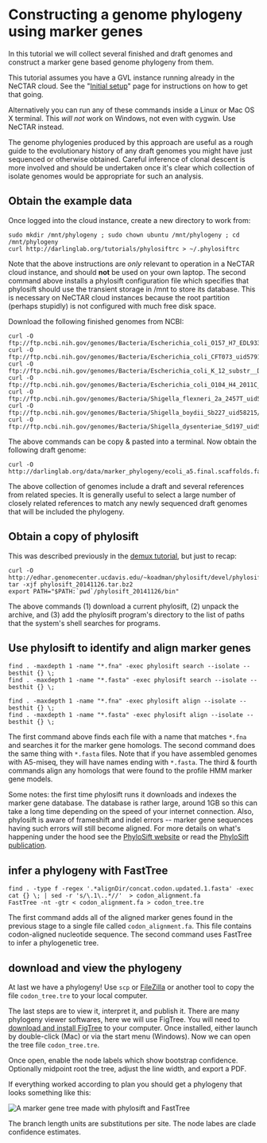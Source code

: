# Constructing a genome phylogeny using marker genes

In this tutorial we will collect several finished and draft genomes and construct a marker gene based genome phylogeny from them.

This tutorial assumes you have a GVL instance running already in the NeCTAR cloud.
See the "[Initial setup](gvlsetup)" page for instructions on how to get that going.

Alternatively you can run any of these commands inside a Linux or Mac OS X terminal. 
This _will not_ work on Windows, not even with cygwin. Use NeCTAR instead.

The genome phylogenies produced by this approach are useful as a rough guide to the evolutionary history of any draft genomes
you might have just sequenced or otherwise obtained. Careful inference of clonal descent is more involved and should be
undertaken once it's clear which collection of isolate genomes would be appropriate for such an analysis.

## Obtain the example data

Once logged into the cloud instance, create a new directory to work from:

    sudo mkdir /mnt/phylogeny ; sudo chown ubuntu /mnt/phylogeny ; cd /mnt/phylogeny
    curl http://darlinglab.org/tutorials/phylosiftrc > ~/.phylosiftrc

Note that the above instructions are _only_ relevant to operation in a NeCTAR cloud instance, and should **not** be used on your own laptop.
The second command above installs a phylosift configuration file which specifies that phylosift should use the transient storage in /mnt to store its database. This is necessary on NeCTAR cloud instances because the root partition (perhaps stupidly) is not configured with much free disk space.

Download the following finished genomes from NCBI:

    curl -O ftp://ftp.ncbi.nih.gov/genomes/Bacteria/Escherichia_coli_O157_H7_EDL933_uid57831/NC_002655.fna
    curl -O ftp://ftp.ncbi.nih.gov/genomes/Bacteria/Escherichia_coli_CFT073_uid57915/NC_004431.fna
    curl -O ftp://ftp.ncbi.nih.gov/genomes/Bacteria/Escherichia_coli_K_12_substr__DH10B_uid58979/NC_010473.fna
    curl -O ftp://ftp.ncbi.nih.gov/genomes/Bacteria/Escherichia_coli_O104_H4_2011C_3493_uid176127/NC_018658.fna
    curl -O ftp://ftp.ncbi.nih.gov/genomes/Bacteria/Shigella_flexneri_2a_2457T_uid57991/NC_004741.fna
    curl -O ftp://ftp.ncbi.nih.gov/genomes/Bacteria/Shigella_boydii_Sb227_uid58215/NC_007613.fna
    curl -O ftp://ftp.ncbi.nih.gov/genomes/Bacteria/Shigella_dysenteriae_Sd197_uid58213/NC_007606.fna
    

The above commands can be copy & pasted into a terminal.
Now obtain the following draft genome:

    curl -O http://darlinglab.org/data/marker_phylogeny/ecoli_a5.final.scaffolds.fasta
    

The above collection of genomes include a draft and several references from related species. 
It is generally useful to select a large number of closely related references to match any newly sequenced draft genomes that will be included the phylogeny.

## Obtain a copy of phylosift

This was described previously in the [demux tutorial](demuxing), but just to recap:

    curl -O http://edhar.genomecenter.ucdavis.edu/~koadman/phylosift/devel/phylosift_20141126.tar.bz2
    tar -xjf phylosift_20141126.tar.bz2
    export PATH="$PATH:`pwd`/phylosift_20141126/bin"
    

The above commands (1) download a current phylosift, (2) unpack the archive, and (3) add the phylosift program's directory to the list of paths that the system's shell searches for programs.

## Use phylosift to identify and align marker genes

    find . -maxdepth 1 -name "*.fna" -exec phylosift search --isolate --besthit {} \;
    find . -maxdepth 1 -name "*.fasta" -exec phylosift search --isolate --besthit {} \;

    find . -maxdepth 1 -name "*.fna" -exec phylosift align --isolate --besthit {} \;
    find . -maxdepth 1 -name "*.fasta" -exec phylosift align --isolate --besthit {} \;
    

The first command above finds each file with a name that matches `*.fna` and searches it for the marker gene homologs.
The second command does the same thing with `*.fasta` files. Note that if you have assembled genomes with A5-miseq, they will have names ending with `*.fasta`.
The third & fourth commands align any homologs that were found to the profile HMM marker gene models.

Some notes: the first time phylosift runs it downloads and indexes the marker gene database. The database is rather large, around 1GB so this can take a long time depending on the speed of your internet connection. Also, phylosift is aware of frameshift and indel errors -- marker gene sequences having such errors will still become aligned.
For more details on what's happening under the hood see the [PhyloSift website](http://phylosift.wordpress.org) or read the [PhyloSift publication](https://peerj.com/articles/243/).

## infer a phylogeny with FastTree

    find . -type f -regex '.*alignDir/concat.codon.updated.1.fasta' -exec cat {} \; | sed -r 's/\.1\..*//'  > codon_alignment.fa
    FastTree -nt -gtr < codon_alignment.fa > codon_tree.tre
    

The first command adds all of the aligned marker genes found in the previous stage to a single file called `codon_alignment.fa`.
This file contains codon-aligned nucleotide sequence. The second command uses FastTree to infer a phylogenetic tree.

## download and view the phylogeny

At last we have a phylogeny! 
Use `scp` or [FileZilla](https://filezilla-project.org/download.php?type=client) or another tool to copy the file `codon_tree.tre` to your local computer.

The last steps are to view it, interpret it, and publish it. There are many phylogeny viewer softwares, here we will use FigTree. You will need to [download and install FigTree](http://tree.bio.ed.ac.uk/software/figtree/) to your computer. Once installed, either launch by double-click (Mac) or via the start menu (Windows). Now we can open the tree file `codon_tree.tre`.

Once open, enable the node labels which show bootstrap confidence. Optionally midpoint root the tree, adjust the line width, and export a PDF.

If everything worked according to plan you should get a phylogeny that looks something like this:

![A marker gene tree made with phylosift and FastTree](marker_gene_tree.png)

The branch length units are substitutions per site. The node labes are clade confidence estimates.
